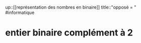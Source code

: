 up::[[représentation des nombres en binaire]]
title::"opposé = "
#informatique 
# entier binaire complément à 2

